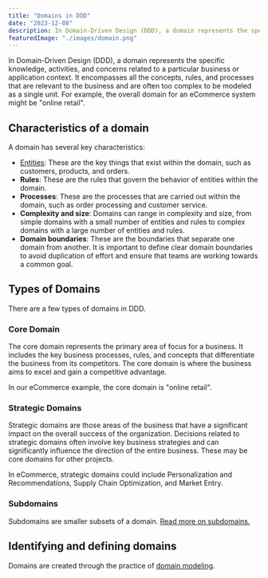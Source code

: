 ```yaml
---
title: "Domains in DDD"
date: "2023-12-08"
description: In Domain-Driven Design (DDD), a domain represents the specific knowledge, activities, and concerns related to a particular business or application context. 
featuredImage: "./images/domain.png"
---
```


In Domain-Driven Design (DDD), a domain represents the specific knowledge, activities, and concerns related to a particular business or application context. It encompasses all the concepts, rules, and processes that are relevant to the business and are often too complex to be modeled as a single unit. For example, the overall domain for an eCommerce system might be "online retail".

## Characteristics of a domain

A domain has several key characteristics:

- [Entities](./entity): These are the key things that exist within the domain, such as customers, products, and orders.
- **Rules**: These are the rules that govern the behavior of entities within the domain.
- **Processes**: These are the processes that are carried out within the domain, such as order processing and customer service.
- **Complexity and size**: Domains can range in complexity and size, from simple domains with a small number of entities and rules to complex domains with a large number of entities and rules.
- **Domain boundaries**: These are the boundaries that separate one domain from another. It is important to define clear domain boundaries to avoid duplication of effort and ensure that teams are working towards a common goal.

## Types of Domains

There are a few types of domains in DDD.

### Core Domain

The core domain represents the primary area of focus for a business. It includes the key business processes, rules, and concepts that differentiate the business from its competitors. The core domain is where the business aims to excel and gain a competitive advantage.

In our eCommerce example, the core domain is "online retail".

### Strategic Domains

Strategic domains are those areas of the business that have a significant impact on the overall success of the organization. Decisions related to strategic domains often involve key business strategies and can significantly influence the direction of the entire business. These may be core domains for other projects.

In eCommerce, strategic domains could include Personalization and Recommendations, Supply Chain Optimization, and Market Entry.

### Subdomains

Subdomains are smaller subsets of a domain. [Read more on subdomains.](./subdomain)

## Identifying and defining domains

Domains are created through the practice of [domain modeling](./domain-model).

